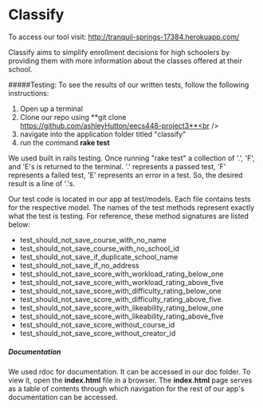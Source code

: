 # Classify

To access our tool visit: http://tranquil-springs-17384.herokuapp.com/

Classify aims to simplify enrollment decisions for high schoolers by providing them with more information
about the classes offered at their school. 

#####Testing: 
To see the results of our written tests, follow the following instructions:<br />
1.  Open up a terminal<br />
2. Clone our repo using **git clone https://github.com/ashleyHutton/eecs448-project3**<br />
3. navigate into the application folder titled "classify"<br />
4. run the command **rake test**

We used built in rails testing. Once running "rake test" a collection of '.', 'F', and 'E's is returned to the terminal. '.' represents a passed test, 'F' represents a failed test, 'E' represents an error in a test. So, the desired result is a line of '.'s.

Our test code is located in our app at test/models. Each file contains tests for the respective model. The names of the test methods represent exactly what the test is testing. For reference, these method signatures are listed below:
- test_should_not_save_course_with_no_name
- test_should_not_save_course_with_no_school_id
- test_should_not_save_if_duplicate_school_name
- test_should_not_save_if_no_address
- test_should_not_save_score_with_workload_rating_below_one
- test_should_not_save_score_with_workload_rating_above_five
- test_should_not_save_score_with_difficulty_rating_below_one
- test_should_not_save_score_with_difficulty_rating_above_five
- test_should_not_save_score_with_likeability_rating_below_one
- test_should_not_save_score_with_likeability_rating_above_five
- test_should_not_save_score_without_course_id
- test_should_not_save_score_without_creator_id

##### Documentation
We used rdoc for documentation. It can be accessed in our doc folder. To view it, open the **index.html** file in a browser.
The **index.html** page serves as a table of contents through which navigation for the rest of our app's documentation can be
accessed.
